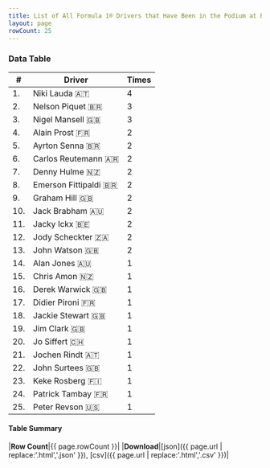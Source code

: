 ```yaml
---
title: List of All Formula 1® Drivers that Have Been in the Podium at Brands Hatch
layout: page
rowCount: 25
---
```


<canvas id="chart" width="400" height="180"></canvas>
<script>
var data = {
    "datasets": [
        {
            "backgroundColor": "#f3a935",
            "borderColor": "#f68639",
            "borderWidth": 1,
            "data": [
                4.0,
                3.0,
                3.0,
                2.0,
                2.0,
                2.0,
                2.0,
                2.0,
                2.0,
                2.0,
                2.0,
                2.0,
                2.0,
                1.0,
                1.0,
                1.0,
                1.0,
                1.0,
                1.0,
                1.0,
                1.0,
                1.0,
                1.0,
                1.0,
                1.0
            ],
            "label": "Times"
        }
    ],
    "labels": [
        "Niki Lauda",
        "Nelson Piquet",
        "Nigel Mansell",
        "Alain Prost",
        "Ayrton Senna",
        "Carlos Reutemann",
        "Denny Hulme",
        "Emerson Fittipaldi",
        "Graham Hill",
        "Jack Brabham",
        "Jacky Ickx",
        "Jody Scheckter",
        "John Watson",
        "Alan Jones",
        "Chris Amon",
        "Derek Warwick",
        "Didier Pironi",
        "Jackie Stewart",
        "Jim Clark",
        "Jo Siffert",
        "Jochen Rindt",
        "John Surtees",
        "Keke Rosberg",
        "Patrick Tambay",
        "Peter Revson"
    ]
};
var options = {
  legend: {
    display: false
  },
  scales: {
    xAxes: [{
      ticks: {
        beginAtZero: true,
        maxRotation: 180,
        display: window.innerWidth > 800
      }
    }],
    yAxes: [{
      ticks: {
        beginAtZero: true
      }
    }]
  },
  onResize: function(chart, size) {
    chart.options.scales.xAxes[0].ticks.display = size.width > 800;
  }
};
new Chart("chart", {
    data: data,
    type: 'bar',
    options: options
});
</script>



### Data Table

| # | Driver | Times |
|--|--|--|
| 1. | Niki Lauda 🇦🇹 | 4 |
| 2. | Nelson Piquet 🇧🇷 | 3 |
| 3. | Nigel Mansell 🇬🇧 | 3 |
| 4. | Alain Prost 🇫🇷 | 2 |
| 5. | Ayrton Senna 🇧🇷 | 2 |
| 6. | Carlos Reutemann 🇦🇷 | 2 |
| 7. | Denny Hulme 🇳🇿 | 2 |
| 8. | Emerson Fittipaldi 🇧🇷 | 2 |
| 9. | Graham Hill 🇬🇧 | 2 |
| 10. | Jack Brabham 🇦🇺 | 2 |
| 11. | Jacky Ickx 🇧🇪 | 2 |
| 12. | Jody Scheckter 🇿🇦 | 2 |
| 13. | John Watson 🇬🇧 | 2 |
| 14. | Alan Jones 🇦🇺 | 1 |
| 15. | Chris Amon 🇳🇿 | 1 |
| 16. | Derek Warwick 🇬🇧 | 1 |
| 17. | Didier Pironi 🇫🇷 | 1 |
| 18. | Jackie Stewart 🇬🇧 | 1 |
| 19. | Jim Clark 🇬🇧 | 1 |
| 20. | Jo Siffert 🇨🇭 | 1 |
| 21. | Jochen Rindt 🇦🇹 | 1 |
| 22. | John Surtees 🇬🇧 | 1 |
| 23. | Keke Rosberg 🇫🇮 | 1 |
| 24. | Patrick Tambay 🇫🇷 | 1 |
| 25. | Peter Revson 🇺🇸 | 1 |

#### Table Summary

|**Row Count**|{{ page.rowCount }}|
|**Download**|[json]({{ page.url | replace:'.html','.json' }}), [csv]({{ page.url | replace:'.html','.csv' }})|
